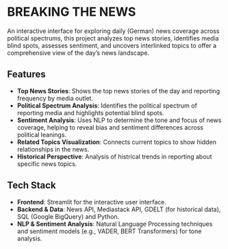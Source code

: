 # BREAKING THE NEWS

An interactive interface for exploring daily (German) news coverage across political spectrums, this project analyzes top news stories, identifies media blind spots, assesses sentiment, and uncovers interlinked topics to offer a comprehensive view of the day’s news landscape.

## Features
- **Top News Stories**: Shows the top news stories of the day and reporting frequency by media outlet.
- **Political Spectrum Analysis**: Identifies the political spectrum of reporting media and highlights potential blind spots.
- **Sentiment Analysis**: Uses NLP to determine the tone and focus of news coverage, helping to reveal bias and sentiment differences across political leanings.
- **Related Topics Visualization**: Connects current topics to show hidden relationships in the news.
- **Historical Perspective**: Analysis of histrical trends in reporting about specific news topics.
  
## Tech Stack
- **Frontend**: Streamlit for the interactive user interface.
- **Backend & Data**: News API, Mediastack API, GDELT (for historical data), SQL (Google BigQuery) and Python.
- **NLP & Sentiment Analysis**: Natural Language Processing techniques and sentiment models (e.g., VADER, BERT Transformers) for tone analysis.
